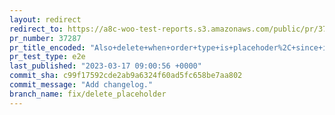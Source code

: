 ```yaml
---
layout: redirect
redirect_to: https://a8c-woo-test-reports.s3.amazonaws.com/public/pr/37287/e2e/index.html
pr_number: 37287
pr_title_encoded: "Also+delete+when+order+type+is+placehoder%2C+since+it+was+created+by+HPOS."
pr_test_type: e2e
last_published: "2023-03-17 09:00:56 +0000"
commit_sha: c99f17592cde2ab9a6324f60ad5fc658be7aa802
commit_message: "Add changelog."
branch_name: fix/delete_placeholder
---
```

